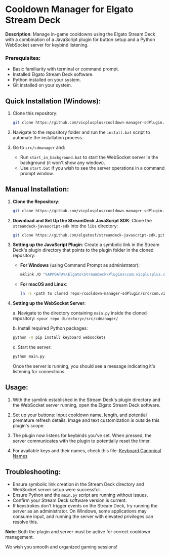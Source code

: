 # Cooldown Manager for Elgato Stream Deck

**Description**: Manage in-game cooldowns using the Elgato Stream Deck with a combination of a JavaScript plugin for button setup and a Python WebSocket server for keybind listening.

### Prerequisites:

- Basic familiarity with terminal or command prompt.
- Installed Elgato Stream Deck software.
- Python installed on your system.
- Git installed on your system.

## Quick Installation (Windows):

1. Clone this repository:
   ```bash
   git clone https://github.com/vicplusplus/cooldown-manager-sdPlugin.git
   ```

2. Navigate to the repository folder and run the `install.bat` script to automate the installation process.

3. Go to `src/cdmanager` and:
   - Run `start_in_background.bat` to start the WebSocket server in the background (it won't show any window).
   - Use `start.bat` if you wish to see the server operations in a command prompt window.

## Manual Installation:

1. **Clone the Repository**:
   ```bash
   git clone https://github.com/vicplusplus/cooldown-manager-sdPlugin.git
   ```

2. **Download and Set Up the StreamDeck JavaScript SDK**:
   Clone the `streamdeck-javascript-sdk` into the `libs` directory:
   ```bash
   git clone https://github.com/elgatosf/streamdeck-javascript-sdk.git <your repo directory>\src\com.vicplusplus.cooldown.sdPlugin\libs


3. **Setting up the JavaScript Plugin**:
   Create a symbolic link in the Stream Deck's plugin directory that points to the plugin folder in the cloned repository:

   - **For Windows** (using Command Prompt as administrator):
     ```bash
     mklink /D "%APPDATA%\Elgato\StreamDeck\Plugins\com.vicplusplus.cooldown.sdPlugin" "<your repo directory>\src\com.vicplusplus.cooldown.sdPlugin"
     ```

   - **For macOS and Linux**:
     ```bash
     ln -s <path to cloned repo>/cooldown-manager-sdPlugin/src/com.vicplusplus.cooldown.sdPlugin ~/Library/Application\ Support/com.elgato.StreamDeck/Plugins/com.vicplusplus.cooldown.sdPlugin.sdPlugin
     ```

4. **Setting up the WebSocket Server**:

   a. Navigate to the directory containing `main.py` inside the cloned repository: `<your repo directory>/src/cdmanager/`

   b. Install required Python packages:
   ```bash
   python -m pip install keyboard websockets
   ```

   c. Start the server:
   ```bash
   python main.py
   ```
   Once the server is running, you should see a message indicating it's listening for connections.

## Usage:

1. With the symlink established in the Stream Deck's plugin directory and the WebSocket server running, open the Elgato Stream Deck software.

2. Set up your buttons: Input cooldown name, length, and potential premature refresh details. Image and text customization is outside this plugin's scope.

3. The plugin now listens for keybinds you've set. When pressed, the server communicates with the plugin to potentially reset the timer.

4. For available keys and their names, check this file: [Keyboard Canonical Names](https://github.com/boppreh/keyboard/blob/master/keyboard/_canonical_names.py)

## Troubleshooting:

- Ensure symbolic link creation in the Stream Deck directory and WebSocket server setup were successful.
- Ensure Python and the `main.py` script are running without issues.
- Confirm your Stream Deck software version is current.
- If keystrokes don't trigger events on the Stream Deck, try running the server as an administrator. On Windows, some applications may consume input, and running the server with elevated privileges can resolve this.

**Note**: Both the plugin and server must be active for correct cooldown management.

We wish you smooth and organized gaming sessions!